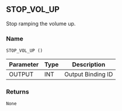 ## STOP\_VOL\_UP
Stop ramping the volume up.


### Name

`STOP_VOL_UP ()`


| Parameter | Type | Description       |
| --------- | ---- | ----------------- |
| OUTPUT    | INT  | Output Binding ID |


### Returns

`None`